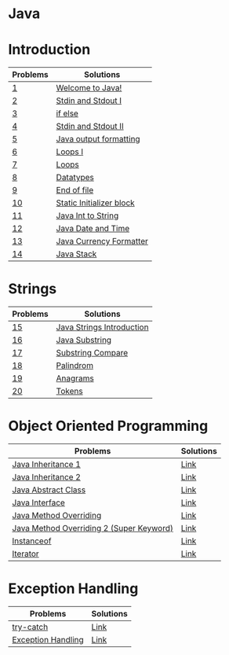 # Java

# Introduction

| Problems                                                                          | Solutions                                                 |
| --------------------------------------------------------------------------------- | --------------------------------------------------------- |
| [1](https://www.hackerrank.com/challenges/welcome-to-java/problem)                | [Welcome to Java!](welcome-to-java)                       |
| [2](https://www.hackerrank.com/challenges/java-stdin-and-stdout-1/problem)        | [Stdin and Stdout I](stdin-stdout)                        |
| [3](https://www.hackerrank.com/challenges/java-if-else/problem)                   | [if else](if-else)                                        |
| [4](https://www.hackerrank.com/challenges/java-stdin-stdout/problem)              | [Stdin and Stdout II](stdin-stdout-II)                    |
| [5](https://www.hackerrank.com/challenges/java-output-formatting/problem)         | [Java output formatting](java-output-formatting)          |
| [6](https://www.hackerrank.com/challenges/java-loops-i/problem)                   | [Loops I](java-loops-I)                                   |
| [7](https://www.hackerrank.com/challenges/java-loops/problem)                     | [Loops](java-loops-II)                                    |
| [8](https://www.hackerrank.com/challenges/java-datatypes/problem)                 | [Datatypes](java-datatypes)                               |
| [9](https://www.hackerrank.com/challenges/java-end-of-file/problem)               | [End of file](end-of-file)                                |
| [10](https://www.hackerrank.com/challenges/java-static-initializer-block/problem) | [Static Initializer block](Java-Static-Initializer-Block) |
| [11](https://www.hackerrank.com/challenges/java-int-to-string/problem)            | [Java Int to String](int-to-string)                       |
| [12](https://www.hackerrank.com/challenges/java-date-and-time/problem)            | [Java Date and Time](date-and-time)                       |
| [13](https://www.hackerrank.com/challenges/java-currency-formatter/problem)       | [Java Currency Formatter](currency-formatter)             |
| [14](https://www.hackerrank.com/challenges/java-stack/problem)                    | [Java Stack](stack)                                       |

# Strings

| Problems                                                                      | Solutions                                  |
| ----------------------------------------------------------------------------- | ------------------------------------------ |
| [15](https://www.hackerrank.com/challenges/java-strings-introduction/problem) | [Java Strings Introduction](string-intro)  |
| [16](https://www.hackerrank.com/challenges/java-substring/problem)            | [Java Substring](substring)                |
| [17](https://www.hackerrank.com/challenges/java-string-compare/problem)       | [Substring Compare](substring-comparision) |
| [18](https://www.hackerrank.com/challenges/java-string-reverse/problem)       | [Palindrom](string-reverse)                |
| [19](https://www.hackerrank.com/challenges/java-anagrams/problem)             | [Anagrams](anagrams)                       |
| [20](https://www.hackerrank.com/challenges/java-string-tokens/problem)        | [Tokens](tokens)                           |

# Object Oriented Programming

| Problems                                                                                                                         | Solutions                   |
| -------------------------------------------------------------------------------------------------------------------------------- | --------------------------- |
| [Java Inheritance 1](https://www.hackerrank.com/challenges/java-inheritance-1/problem)                                           | [Link](InheritanceI)        |
| [Java Inheritance 2](https://www.hackerrank.com/challenges/java-inheritance-2/problem)                                           | [Link](InheritanceII)       |
| [Java Abstract Class](https://www.hackerrank.com/challenges/java-abstract-class/problem)                                         | [Link](abstract-class)      |
| [Java Interface](https://www.hackerrank.com/challenges/java-interface/problem)                                                   | [Link](interface)           |
| [Java Method Overriding](https://www.hackerrank.com/challenges/java-method-overriding/problem)                                   | [Link](method-overriding)   |
| [Java Method Overriding 2 (Super Keyword)](https://www.hackerrank.com/challenges/java-method-overriding-2-super-keyword/problem) | [Link](method-overriding-2) |
| [Instanceof](https://www.hackerrank.com/challenges/java-instanceof-keyword/)                                                     | [Link](instance-of-keyword) |
| [Iterator](https://www.hackerrank.com/challenges/java-iterator/problem)                                                          | [Link](iterator)            |

# Exception Handling

| Problems                                                                                     | Solutions                  |
| -------------------------------------------------------------------------------------------- | -------------------------- |
| [try-catch](https://www.hackerrank.com/challenges/java-exception-handling-try-catch/problem) | [Link](try-catch)          |
| [Exception Handling](https://www.hackerrank.com/challenges/java-exception-handling/problem)  | [Link](exception-handling) |
